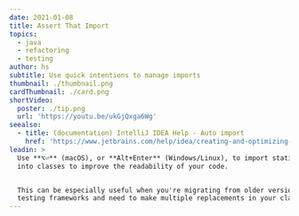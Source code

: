 ```yaml
---
date: 2021-01-08
title: Assert That Import
topics:
  - java
  - refactoring
  - testing
author: hs
subtitle: Use quick intentions to manage imports
thumbnail: ./thumbnail.png
cardThumbnail: ./card.png
shortVideo:
  poster: ./tip.png
  url: 'https://youtu.be/ukGjQxga6Wg'
seealso:
  - title: (documentation) IntelliJ IDEA Help - Auto import
    href: 'https://www.jetbrains.com/help/idea/creating-and-optimizing-imports.html'
leadin: >
  Use **⌥⏎** (macOS), or **Alt+Enter** (Windows/Linux), to import static methods
  into classes to improve the readability of your code. 


  This can be especially useful when you're migrating from older versions of
  testing frameworks and need to make multiple replacements in your class.
---
```


